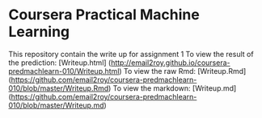 # Coursera Practical Machine Learning
This repository contain the write up for assignment 1
To view the result of the prediction: [Writeup.html] (http://email2roy.github.io/coursera-predmachlearn-010/Writeup.html)
To view the raw Rmd: [Writeup.Rmd] (https://github.com/email2roy/coursera-predmachlearn-010/blob/master/Writeup.Rmd)
To view the markdown: [Writeup.md] (https://github.com/email2roy/coursera-predmachlearn-010/blob/master/Writeup.md)
